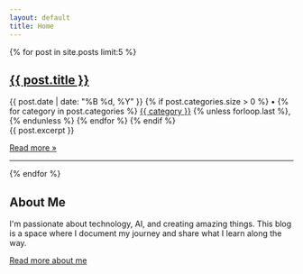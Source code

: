```yaml
---
layout: default
title: Home
---
```


{% for post in site.posts limit:5 %}
<article class="post-preview">
  <h2><a href="{{ post.url | relative_url }}">{{ post.title }}</a></h2>
  
  <div class="post-meta">
    {{ post.date | date: "%B %d, %Y" }}
    {% if post.categories.size > 0 %}
    • 
    <span class="post-categories">
      {% for category in post.categories %}
      <a href="{{ '/categories/' | append: category | relative_url }}">{{ category }}</a>
      {% unless forloop.last %}, {% endunless %}
      {% endfor %}
    </span>
    {% endif %}
  </div>
  
  <div class="post-excerpt">
    {{ post.excerpt }}
  </div>
  
  <a href="{{ post.url | relative_url }}" class="read-more">Read more &raquo;</a>
</article>

<hr>
{% endfor %}

<div class="about-section">
  <h2>About Me</h2>
  <p>I'm passionate about technology, AI, and creating amazing things. This blog is a space where I document my journey and share what I learn along the way.</p>
  <p><a href="/about" class="about-link">Read more about me</a></p>
</div>

